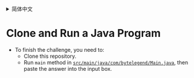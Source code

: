 <details>
  <summary>简体中文</summary>

  # Clone并运行一个Java程序

  - 要完成挑战，你需要：
    - Clone这个仓库。
    - 运行[`src/main/java/com/bytelegend/Main.java`](https://github.com/ByteLegendQuest/java-clone-switch-branch/blob/main/src/main/java/com/bytelegend/Main.java)
      中的`main`方法，并将答案贴到输入框里。

</details>

# Clone and Run a Java Program

- To finish the challenge, you need to:
  - Clone this repository.
  - Run `main` method in [`src/main/java/com/bytelegend/Main.java`](https://github.com/ByteLegendQuest/java-clone-switch-branch/blob/main/src/main/java/com/bytelegend/Main.java),
    then paste the answer into the input box.
